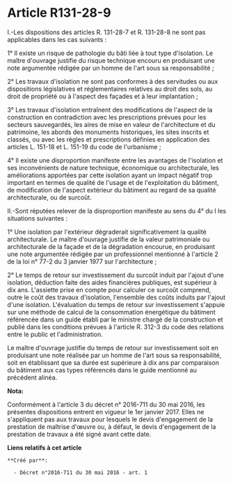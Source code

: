 # Article R131-28-9

I.-Les dispositions des articles R. 131-28-7 et R. 131-28-8 ne sont pas applicables dans les cas suivants : 

1° Il existe un risque de pathologie du bâti liée à tout type d'isolation. Le maître d'ouvrage justifie du risque technique
encouru en produisant une note argumentée rédigée par un homme de l'art sous sa responsabilité ; 

2° Les travaux d'isolation ne sont pas conformes à des servitudes ou aux dispositions législatives et réglementaires
relatives au droit des sols, au droit de propriété ou à l'aspect des façades et à leur implantation ; 

3° Les travaux d'isolation entraînent des modifications de l'aspect de la construction en contradiction avec les
prescriptions prévues pour les secteurs sauvegardés, les aires de mise en valeur de l'architecture et du patrimoine, les
abords des monuments historiques, les sites inscrits et classés, ou avec les règles et prescriptions définies en application
des articles L. 151-18 et L. 151-19 du code de l'urbanisme ; 

4° Il existe une disproportion manifeste entre les avantages de l'isolation et ses inconvénients de nature technique,
économique ou architecturale, les améliorations apportées par cette isolation ayant un impact négatif trop important en
termes de qualité de l'usage et de l'exploitation du bâtiment, de modification de l'aspect extérieur du bâtiment au regard de
sa qualité architecturale, ou de surcoût. 

II.-Sont réputées relever de la disproportion manifeste au sens du 4° du I les situations suivantes : 

1° Une isolation par l'extérieur dégraderait significativement la qualité architecturale. Le maître d'ouvrage justifie de la
valeur patrimoniale ou architecturale de la façade et de la dégradation encourue, en produisant une note argumentée rédigée
par un professionnel mentionné à l'article 2 de la loi n° 77-2 du 3 janvier 1977 sur l'architecture ; 

2° Le temps de retour sur investissement du surcoût induit par l'ajout d'une isolation, déduction faite des aides financières
publiques, est supérieur à dix ans. L'assiette prise en compte pour calculer ce surcoût comprend, outre le coût des travaux
d'isolation, l'ensemble des coûts induits par l'ajout d'une isolation. L'évaluation du temps de retour sur investissement
s'appuie sur une méthode de calcul de la consommation énergétique du bâtiment référencée dans un guide établi par le ministre
chargé de la construction et publié dans les conditions prévues à l'article R. 312-3 du code des relations entre le public et
l'administration. 

Le maître d'ouvrage justifie du temps de retour sur investissement soit en produisant une note réalisée par un homme de l'art
sous sa responsabilité, soit en établissant que sa durée est supérieure à dix ans par comparaison du bâtiment aux cas types
référencés dans le guide mentionné au précédent alinéa.

**Nota:**

Conformément à l'article 3 du décret n° 2016-711 du 30 mai 2016, les présentes dispositions entrent en vigueur le 1er janvier
2017. Elles ne s'appliquent pas aux travaux pour lesquels le devis d'engagement de la prestation de maîtrise d'œuvre ou, à
défaut, le devis d'engagement de la prestation de travaux a été signé avant cette date.

**Liens relatifs à cet article**

	**Créé par**:

	  - Décret n°2016-711 du 30 mai 2016 - art. 1

